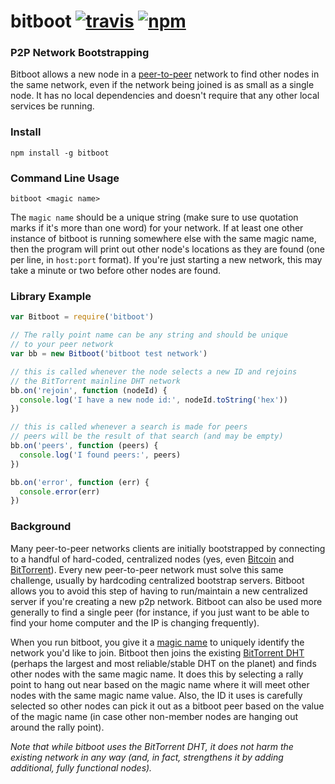# bitboot [![travis][travis-image]][travis-url] [![npm][npm-image]][npm-url]

[travis-image]: https://img.shields.io/travis/8468/bitboot/master.svg
[travis-url]: https://travis-ci.org/8468/bitboot
[npm-image]: https://img.shields.io/npm/v/bitboot.svg
[npm-url]: https://npmjs.org/package/bitboot

### P2P Network Bootstrapping

Bitboot allows a new node in a [peer-to-peer](https://en.wikipedia.org/wiki/Peer-to-peer) network to find other nodes in the same network, even if the network being joined is as small as a single node.  It has no local dependencies and doesn't require that any other local services be running.

### Install

```
npm install -g bitboot
```

### Command Line Usage

```
bitboot <magic name>
```

The `magic name` should be a unique string (make sure to use quotation marks if it's more than one word) for your network.  If at least one other instance of bitboot is running somewhere else with the same magic name, then the program will print out other node's locations as they are found (one per line, in `host:port` format).  If you're just starting a new network, this may take a minute or two before other nodes are found.

### Library Example

```js
var Bitboot = require('bitboot')

// The rally point name can be any string and should be unique
// to your peer network
var bb = new Bitboot('bitboot test network')

// this is called whenever the node selects a new ID and rejoins
// the BitTorrent mainline DHT network
bb.on('rejoin', function (nodeId) {
  console.log('I have a new node id:', nodeId.toString('hex'))
})

// this is called whenever a search is made for peers
// peers will be the result of that search (and may be empty)
bb.on('peers', function (peers) {
  console.log('I found peers:', peers)
})

bb.on('error', function (err) {
  console.error(err)
})
```

### Background

Many peer-to-peer networks clients are initially bootstrapped by connecting to a handful of hard-coded, centralized nodes (yes, even [Bitcoin](https://github.com/bitcoin/bitcoin/blob/37d83bb0a980996338d9bc9dbdbf0175eeaba9a2/src/chainparams.cpp#L116) and [BitTorrent](https://github.com/qbittorrent/qBittorrent/blob/5e114c0f2ead8077061e09e8debf89dfa0d526dc/src/base/bittorrent/session.cpp#L1567)).  Every new peer-to-peer network must solve this same challenge, usually by hardcoding centralized bootstrap servers.  Bitboot allows you to avoid this step of having to run/maintain a new centralized server if you're creating a new p2p network.  Bitboot can also be used more generally to find a single peer (for instance, if you just want to be able to find your home computer and the IP is changing frequently).

When you run bitboot, you give it a [magic name](https://en.wikipedia.org/wiki/Magic_number_(programming)) to uniquely identify the network you'd like to join.  Bitboot then joins the existing [BitTorrent DHT](https://en.wikipedia.org/wiki/Mainline_DHT) (perhaps the largest and most reliable/stable DHT on the planet) and finds other nodes with the same magic name.  It does this by selecting a rally point to hang out near based on the magic name where it will meet other nodes with the same magic name value.  Also, the ID it uses is carefully selected so other nodes can pick it out as a bitboot peer based on the value of the magic name (in case other non-member nodes are hanging out around the rally point).

_Note that while bitboot uses the BitTorrent DHT, it does not harm the existing network in any way (and, in fact, strengthens it by adding additional, fully functional nodes)._
